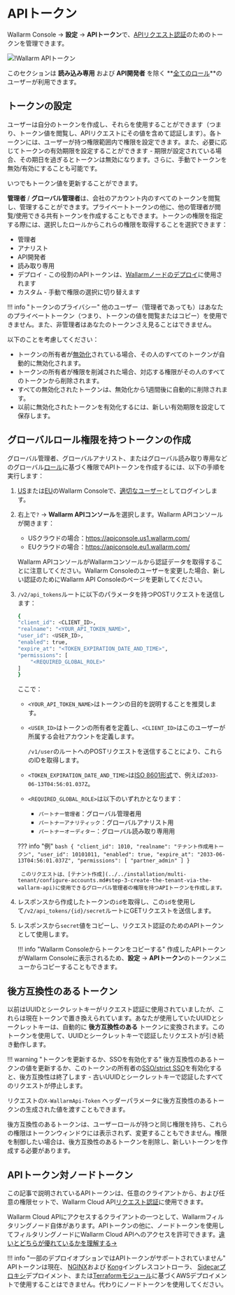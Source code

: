 [user-roles-article]:       ../../user-guides/settings/users.md#user-roles
[img-api-tokens-edit]:      ../../images/api-tokens-edit.png

# APIトークン

Wallarm Console → **設定** → **APIトークン**で、[APIリクエスト認証](../../api/overview.md)のためのトークンを管理できます。

![!Wallarm APIトークン][img-api-tokens-edit]

このセクションは **読み込み専用** および **API開発者** を除く **[全てのロール][user-roles-article]**のユーザーが利用できます。

## トークンの設定

ユーザーは自分のトークンを作成し、それらを使用することができます（つまり、トークン値を閲覧し、APIリクエストにその値を含めて認証します）。各トークンには、ユーザーが持つ権限範囲内で権限を設定できます。また、必要に応じてトークンの有効期限を設定することができます - 期限が設定されている場合、その期日を過ぎるとトークンは無効になります。さらに、手動でトークンを無効/有効にすることも可能です。

いつでもトークン値を更新することができます。

**管理者** / **グローバル管理者**は、会社のアカウント内のすべてのトークンを閲覧し、管理することができます。プライベートトークンの他に、他の管理者が閲覧/使用できる共有トークンを作成することもできます。トークンの権限を指定する際には、選択したロールからこれらの権限を取得することを選択できます：

* 管理者
* アナリスト
* API開発者
* 読み取り専用
* デプロイ - この役割のAPIトークンは、[Wallarmノードのデプロイ](../../user-guides/nodes/nodes.md#creating-a-node)に使用されます
* カスタム - 手動で権限の選択に切り替えます

!!! info "トークンのプライバシー"
    他のユーザー（管理者であっても）はあなたのプライベートトークン（つまり、トークンの値を閲覧またはコピー）を使用できません。また、非管理者はあなたのトークンさえ見ることはできません。

以下のことを考慮してください：

* トークンの所有者が[無効化](../../user-guides/settings/users.md#disable-access-for-a-user)されている場合、その人のすべてのトークンが自動的に無効化されます。
* トークンの所有者が権限を削減された場合、対応する権限がその人のすべてのトークンから削除されます。
* すべての無効化されたトークンは、無効化から1週間後に自動的に削除されます。
* 以前に無効化されたトークンを有効化するには、新しい有効期限を設定して保存します。

## グローバルロール権限を持つトークンの作成

グローバル管理者、グローバルアナリスト、またはグローバル読み取り専用などのグローバル[ロール](../../user-guides/settings/users.md#user-roles)に基づく権限でAPIトークンを作成するには、以下の手順を実行します：

1. [US](https://us1.my.wallarm.com/)または[EU](https://my.wallarm.com/)のWallarm Consoleで、[適切なユーザー](#configuring-tokens)としてログインします。
1. 右上で`?` → **Wallarm APIコンソール**を選択します。Wallarm APIコンソールが開きます：

   * USクラウドの場合：https://apiconsole.us1.wallarm.com/
   * EUクラウドの場合：https://apiconsole.eu1.wallarm.com/

    Wallarm APIコンソールがWallarmコンソールから認証データを取得することに注意してください。Wallarm Consoleのユーザーを変更した場合、新しい認証のためにWallarm API Consoleのページを更新してください。

1. `/v2/api_tokens`ルートに以下のパラメータを持つPOSTリクエストを送信します：

    ```bash
    {
    "client_id": <CLIENT_ID>,
    "realname": "<YOUR_API_TOKEN_NAME>",
    "user_id": <USER_ID>,
    "enabled": true,
    "expire_at": "<TOKEN_EXPIRATION_DATE_AND_TIME>",
    "permissions": [
        "<REQUIRED_GLOBAL_ROLE>"
    ]
    }
    ```

    ここで：

    * `<YOUR_API_TOKEN_NAME>`はトークンの目的を説明することを推奨します。
    * `<USER_ID>`はトークンの所有者を定義し、`<CLIENT_ID>`はこのユーザーが所属する会社アカウントを定義します。
    
        `/v1/user`のルートへのPOSTリクエストを送信することにより、これらのIDを取得します。

    * `<TOKEN_EXPIRATION_DATE_AND_TIME>`は[ISO 8601形式](https://www.cl.cam.ac.uk/~mgk25/iso-time.html)で、例えば`2033-06-13T04:56:01.037Z`。
    * `<REQUIRED_GLOBAL_ROLE>`は以下のいずれかとなります：
        
        * `パートナー管理者`：グローバル管理者用
        * `パートナーアナリティック`：グローバルアナリスト用
        * `パートナーオーディター`：グローバル読み取り専用用

    ??? info "例"
        ```bash
        {
        "client_id": 1010,
        "realname": "テナント作成用トークン",
        "user_id": 10101011,
        "enabled": true,
        "expire_at": "2033-06-13T04:56:01.037Z",
        "permissions": [
            "partner_admin"
        ]
        }
        ```

        このリクエストは、[テナント作成](../../installation/multi-tenant/configure-accounts.md#step-3-create-the-tenant-via-the-wallarm-api)に使用できるグローバル管理者の権限を持つAPIトークンを作成します。

1. レスポンスから作成したトークンの`id`を取得し、この`id`を使用して`/v2/api_tokens/{id}/secret`ルートにGETリクエストを送信します。
1. レスポンスから`secret`値をコピーし、リクエスト認証のためのAPIトークンとして使用します。

    !!! info "Wallarm Consoleからトークンをコピーする"
        作成したAPIトークンがWallarm Consoleに表示されるため、**設定** → **APIトークン**のトークンメニューからコピーすることもできます。

## 後方互換性のあるトークン

以前はUUIDとシークレットキーがリクエスト認証に使用されていましたが、これらは現在トークンで置き換えられています。あなたが使用していたUUIDとシークレットキーは、自動的に **後方互換性のある** トークンに変換されます。このトークンを使用して、UUIDとシークレットキーで認証したリクエストが引き続き動作します。

!!! warning "トークンを更新するか、SSOを有効化する"
    後方互換性のあるトークンの値を更新するか、このトークンの所有者の[SSO/strict SSO](../../admin-en/configuration-guides/sso/employ-user-auth.md)を有効化すると、後方互換性は終了します - 古いUUIDとシークレットキーで認証したすべてのリクエストが停止します。

リクエストの`X-WallarmApi-Token` ヘッダーパラメータに後方互換性のあるトークンの生成された値を渡すこともできます。

後方互換性のあるトークンは、ユーザーロールが持つと同じ権限を持ち、これらの権限はトークンウィンドウには表示されず、変更することもできません。権限を制御したい場合は、後方互換性のあるトークンを削除し、新しいトークンを作成する必要があります。

## APIトークン対ノードトークン

この記事で説明されているAPIトークンは、任意のクライアントから、および任意の権限セットで、Wallarm Cloud API[リクエスト認証](../../api/overview.md)に使用できます。

Wallarm Cloud APIにアクセスするクライアントの一つとして、Wallarmフィルタリングノード自体があります。APIトークンの他に、ノードトークンを使用してフィルタリングノードにWallarm Cloud APIへのアクセスを許可できます。[違いとどちらが優れているかを理解する→](../../user-guides/nodes/nodes.md#api-and-node-tokens-for-node-creation)

!!! info "一部のデプロイオプションではAPIトークンがサポートされていません"
    APIトークンは現在、 [NGINX](../../admin-en/installation-kubernetes-en.md)および [Kong](../../installation/kubernetes/kong-ingress-controller/deployment.md)イングレスコントローラ、 [Sidecarプロキシ](../../installation/kubernetes/sidecar-proxy/deployment.md)デプロイメント、または[Terraformモジュール](../../installation/cloud-platforms/aws/terraform-module/overview.md)に基づくAWSデプロイメントで使用することはできません。代わりにノードトークンを使用してください。